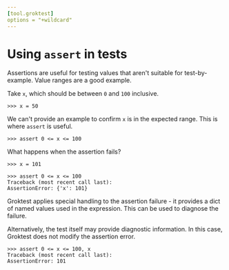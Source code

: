 ```yaml
---
[tool.groktest]
options = "+wildcard"
---
```


# Using `assert` in tests

Assertions are useful for testing values that aren't suitable for
test-by-example. Value ranges are a good example.

Take `x`, which should be between `0` and `100` inclusive.

    >>> x = 50

We can't provide an example to confirm `x` is in the expected range.
This is where `assert` is useful.

    >>> assert 0 <= x <= 100

What happens when the assertion fails?

    >>> x = 101

    >>> assert 0 <= x <= 100
    Traceback (most recent call last):
    AssertionError: {'x': 101}

Groktest applies special handling to the assertion failure - it provides
a dict of named values used in the expression. This can be used to
diagnose the failure.

Alternatively, the test itself may provide diagnostic information. In
this case, Groktest does not  modify the assertion error.

    >>> assert 0 <= x <= 100, x
    Traceback (most recent call last):
    AssertionError: 101
